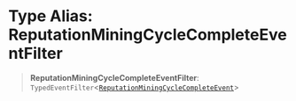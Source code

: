 # Type Alias: ReputationMiningCycleCompleteEventFilter

> **ReputationMiningCycleCompleteEventFilter**: `TypedEventFilter`\<[`ReputationMiningCycleCompleteEvent`](ReputationMiningCycleCompleteEvent.md)\>
